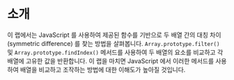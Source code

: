 # 소개

이 랩에서는 JavaScript 를 사용하여 제공된 함수를 기반으로 두 배열 간의 대칭 차이 (symmetric difference) 를 찾는 방법을 살펴봅니다. `Array.prototype.filter()` 및 `Array.prototype.findIndex()` 메서드를 사용하여 두 배열의 요소를 비교하고 각 배열에 고유한 값을 반환합니다. 이 랩을 마치면 JavaScript 에서 이러한 메서드를 사용하여 배열을 비교하고 조작하는 방법에 대한 이해도가 높아질 것입니다.
